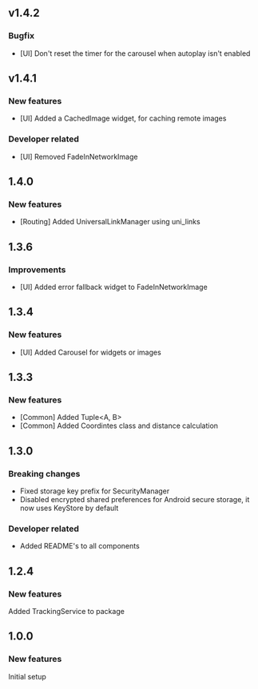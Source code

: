 ## v1.4.2

### Bugfix
- [UI] Don't reset the timer for the carousel when autoplay isn't enabled

## v1.4.1

### New features
- [UI] Added a CachedImage widget, for caching remote images

### Developer related
- [UI] Removed FadeInNetworkImage

## 1.4.0

### New features
- [Routing] Added UniversalLinkManager using uni_links

## 1.3.6

### Improvements
- [UI] Added error fallback widget to FadeInNetworkImage

## 1.3.4

### New features
- [UI] Added Carousel for widgets or images

## 1.3.3

### New features
- [Common] Added Tuple<A, B>
- [Common] Added Coordintes class and distance calculation

## 1.3.0

### Breaking changes
- Fixed storage key prefix for SecurityManager 
- Disabled encrypted shared preferences for Android secure storage, it now uses KeyStore by default

### Developer related
- Added README's to all components

## 1.2.4

### New features
Added TrackingService to package


## 1.0.0

### New features
Initial setup

